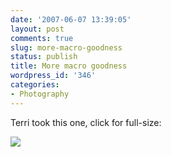 ```yaml
---
date: '2007-06-07 13:39:05'
layout: post
comments: true
slug: more-macro-goodness
status: publish
title: More macro goodness
wordpress_id: '346'
categories:
- Photography
---
```


Terri took this one, click for full-size:


[
![](http://www.phfactor.net/wp-pics/unknown-wp.jpg)
](http://www.phfactor.net/wp-pics/unknown.jpg)



